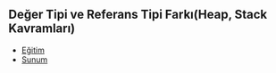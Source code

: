 ## Değer Tipi ve Referans Tipi Farkı(Heap, Stack Kavramları)

- [Eğitim]()
- [Sunum](https://bit.ly/deger-vs-referans)
